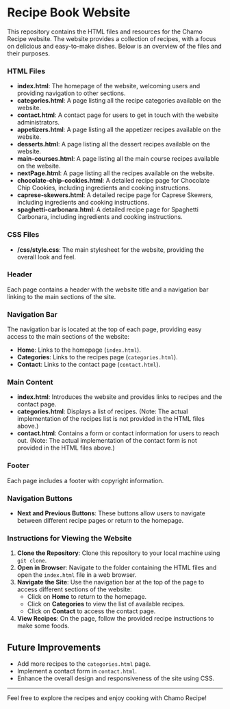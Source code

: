 # Recipe Book Website

This repository contains the HTML files and resources for the Chamo Recipe website. The website provides a collection of recipes, with a focus on delicious and easy-to-make dishes. Below is an overview of the files and their purposes.

### HTML Files
- **index.html**: The homepage of the website, welcoming users and providing navigation to other sections.
- **categories.html**: A page listing all the recipe categories available on the website.
- **contact.html**: A contact page for users to get in touch with the website administrators.
- **appetizers.html**: A page listing all the appetizer recipes available on the website.
- **desserts.html**: A page listing all the dessert recipes available on the website.
- **main-courses.html**: A page listing all the main course recipes available on the website.
- **nextPage.html**: A page listing all the recipes available on the website.
- **chocolate-chip-cookies.html**: A detailed recipe page for Chocolate Chip Cookies, including ingredients and cooking instructions.
- **caprese-skewers.html**: A detailed recipe page for Caprese Skewers, including ingredients and cooking instructions.
- **spaghetti-carbonara.html**: A detailed recipe page for Spaghetti Carbonara, including ingredients and cooking instructions.

### CSS Files
- **/css/style.css**: The main stylesheet for the website, providing the overall look and feel.

### Header
Each page contains a header with the website title and a navigation bar linking to the main sections of the site.

### Navigation Bar
The navigation bar is located at the top of each page, providing easy access to the main sections of the website:
- **Home**: Links to the homepage (`index.html`).
- **Categories**: Links to the recipes page (`categories.html`).
- **Contact**: Links to the contact page (`contact.html`).

### Main Content
- **index.html**: Introduces the website and provides links to recipes and the contact page.
- **categories.html**: Displays a list of recipes. (Note: The actual implementation of the recipes list is not provided in the HTML files above.)
- **contact.html**: Contains a form or contact information for users to reach out. (Note: The actual implementation of the contact form is not provided in the HTML files above.)

### Footer
Each page includes a footer with copyright information.

### Navigation Buttons
- **Next and Previous Buttons**: These buttons allow users to navigate between different recipe pages or return to the homepage.


### Instructions for Viewing the Website
1. **Clone the Repository**: Clone this repository to your local machine using `git clone`.
2. **Open in Browser**: Navigate to the folder containing the HTML files and open the `index.html` file in a web browser.
3. **Navigate the Site**: Use the navigation bar at the top of the page to access different sections of the website:
   - Click on **Home** to return to the homepage.
   - Click on **Categories** to view the list of available recipes.
   - Click on **Contact** to access the contact page.
4. **View Recipes**: On the page, follow the provided recipe instructions to make some foods.

## Future Improvements
- Add more recipes to the `categories.html` page.
- Implement a contact form in `contact.html`.
- Enhance the overall design and responsiveness of the site using CSS.

---

Feel free to explore the recipes and enjoy cooking with Chamo Recipe!
